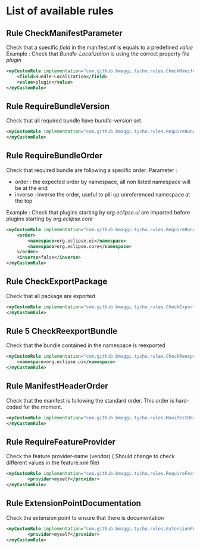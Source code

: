 # List of available rules

## Rule CheckManifestParameter

Check that a specific *field* in the manifest.mf is equals to a predefined *value*
Example : Check that *Bundle-Localization* is using the correct property file *plugin*

```xml
<myCustomRule implementation="com.github.bmaggi.tycho.rules.CheckManifestParameter">
	<field>Bundle-Localization</field>
	<value>plugin</value>
</myCustomRule>
```  

## Rule RequireBundleVersion

Check that all required bundle have *bundle-version* set.

```xml
<myCustomRule implementation="com.github.bmaggi.tycho.rules.RequireBundleVersion">
</myCustomRule>
```  

## Rule RequireBundleOrder

Check that required bundle are following a specific order.
Parameter : 
 - order : the expected order by namespace, all non listed namespace will be at the end
 - inverse : inverse the order, useful to pill up unreferenced namespace at the top

Example : Check that plugins starting by *org.eclipse.ui* are imported before plugins starting by *org.eclipse.core* 

```xml
<myCustomRule implementation="com.github.bmaggi.tycho.rules.RequireBundleOrder">
	<order>
		<namespace>org.eclipse.ui</namespace>
		<namespace>org.eclipse.core</namespace>
	</order>
	<inverse>false</inverse>
</myCustomRule>
```  

## Rule CheckExportPackage

Check that all package are exported

```xml
<myCustomRule implementation="com.github.bmaggi.tycho.rules.CheckExportPackage">
</myCustomRule>
```  

## Rule 5 CheckReexportBundle

Check that the bundle contained in the namespace is reexported

```xml
<myCustomRule implementation="com.github.bmaggi.tycho.rules.CheckReexportBundle">
	<namespace>org.eclipse.ui</namespace>
</myCustomRule>
```  
## Rule ManifestHeaderOrder

Check that the manifest is following the standard order.
This order is hard-coded for the moment.

```xml
<myCustomRule implementation="com.github.bmaggi.tycho.rules.ManifestHeaderOrder">
</myCustomRule>
```  

## Rule RequireFeatureProvider

Check the feature provider-name (vendor)
( Should change to check different values in the feature.xml file)

```xml
<myCustomRule implementation="com.github.bmaggi.tycho.rules.RequireFeatureProvider">
		<provider>myself</provider>
</myCustomRule>
```  

## Rule ExtensionPointDocumentation

Check the extension point to ensure that there is documentation

```xml
<myCustomRule implementation="com.github.bmaggi.tycho.rules.ExtensionPointDocumentation">
		<provider>myself</provider>
</myCustomRule>
```  